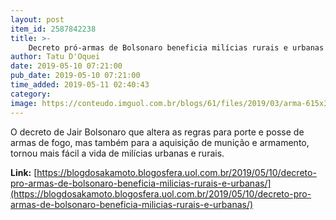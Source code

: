 ```yaml
---
layout: post
item_id: 2587842238
title: >-
    Decreto pró-armas de Bolsonaro beneficia milícias rurais e urbanas
author: Tatu D'Oquei
date: 2019-05-10 07:21:00
pub_date: 2019-05-10 07:21:00
time_added: 2019-05-11 02:40:43
category: 
image: https://conteudo.imguol.com.br/blogs/61/files/2019/03/arma-615x300.jpg
---
```


O decreto de Jair Bolsonaro que altera as regras para porte e posse de armas de fogo, mas também para a aquisição de munição e armamento, tornou mais fácil a vida de milícias urbanas e rurais.

**Link:** [https://blogdosakamoto.blogosfera.uol.com.br/2019/05/10/decreto-pro-armas-de-bolsonaro-beneficia-milicias-rurais-e-urbanas/](https://blogdosakamoto.blogosfera.uol.com.br/2019/05/10/decreto-pro-armas-de-bolsonaro-beneficia-milicias-rurais-e-urbanas/)

